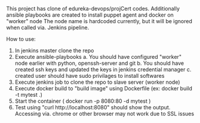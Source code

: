 This project has clone of edureka-devops/projCert codes.
Additionally ansible playbooks are created to install puppet agent and docker on "worker" node
The node name is hardcoded currently, but it will be ignored when called via. Jenkins pipeline.

How to use:
1. In jenkins master clone the repo
2. Execute ansible-playbooks
      a. You should have configured "worker" node earlier with python, openssh-server and git
      b. You should have created ssh keys and updated the keys in jenkins credential manager
      c. created user should have sudo privilages to install softwares
3. Execute jenkins job to clone the repo to slave server (worker node)
4. Execute docker build to "build image" using Dockerfile (ex: docker build -t mytest .)
5. Start the container ( docker run -p 8080:80 -d mytest )
6. Test using "curl http://localhost:8080" should show the output. Accessing via. chrome or other browser may not work due to SSL issues
